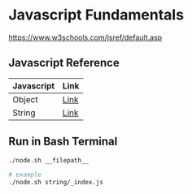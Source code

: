 # Javascript Fundamentals

https://www.w3schools.com/jsref/default.asp

## Javascript Reference

| Javascript | Link                                                                |
| ---------- | ------------------------------------------------------------------- |
| Object     | [Link](https://github.com/armdnks/JS-Fundamentals/tree/main/object) |
| String     | [Link](https://github.com/armdnks/JS-Fundamentals/tree/main/string) |

## Run in Bash Terminal

```bash
./node.sh __filepath__

# example
./node.sh string/_index.js
```
